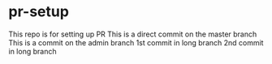 # pr-setup
This repo is for setting up PR
This is a direct commit on the master branch
This is a commit on the admin branch
1st commit in long branch
2nd commit in long branch
